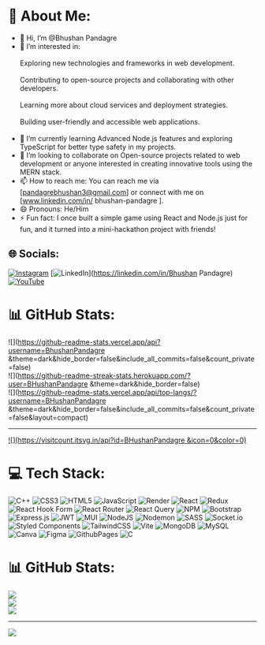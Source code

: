 # 💫 About Me:
- 👋 Hi, I’m @Bhushan Pandagre
- 👀 I’m interested in:<br><br>
      Exploring new technologies and frameworks in web development.<br><br>
      Contributing to open-source projects and collaborating with other developers.<br><br>
      Learning more about cloud services and deployment strategies.<br><br>
      Building user-friendly and accessible web applications.<br><br>
- 🌱 I’m currently learning Advanced Node.js features and exploring TypeScript for better type safety in my projects.
- 💞️ I’m looking to collaborate on Open-source projects related to web development or anyone interested in creating innovative tools using the MERN stack.
- 📫 How to reach me: You can reach me via [pandagrebhushan3@gmail.com] or connect with me on [www.linkedin.com/in/
bhushan-pandagre
].
- 😄 Pronouns: He/Him
- ⚡ Fun fact: I once built a simple game using React and Node.js just for fun, and it turned into a mini-hackathon project with friends!

<!---
BhushanPandagre/BhushanPandagre is a ✨ special ✨ repository because its `README.md` (this file) appears on your GitHub profile.
You can click the Preview link to take a look at your changes.
--->

## 🌐 Socials:
[![Instagram](https://img.shields.io/badge/Instagram-%23E4405F.svg?logo=Instagram&logoColor=white)](https://instagram.com/bhushanpandagre) [![LinkedIn](https://img.shields.io/badge/LinkedIn-%230077B5.svg?logo=linkedin&logoColor=white)](https://linkedin.com/in/Bhushan Pandagre) [![YouTube](https://img.shields.io/badge/YouTube-%23FF0000.svg?logo=YouTube&logoColor=white)](https://youtube.com/@@Osmfood143) 
# 📊 GitHub Stats:
![](https://github-readme-stats.vercel.app/api?username=BhushanPandagre &theme=dark&hide_border=false&include_all_commits=false&count_private=false)<br/>
![](https://github-readme-streak-stats.herokuapp.com/?user=BHushanPandagre &theme=dark&hide_border=false)<br/>
![](https://github-readme-stats.vercel.app/api/top-langs/?username=BHushanPandagre &theme=dark&hide_border=false&include_all_commits=false&count_private=false&layout=compact)

---
[![](https://visitcount.itsvg.in/api?id=BHushanPandagre &icon=0&color=0)](https://visitcount.itsvg.in)

<!-- Proudly created with GPRM ( https://gprm.itsvg.in ) -->







# 💻 Tech Stack:
![C++](https://img.shields.io/badge/c++-%2300599C.svg?style=for-the-badge&logo=c%2B%2B&logoColor=white) ![CSS3](https://img.shields.io/badge/css3-%231572B6.svg?style=for-the-badge&logo=css3&logoColor=white) ![HTML5](https://img.shields.io/badge/html5-%23E34F26.svg?style=for-the-badge&logo=html5&logoColor=white) ![JavaScript](https://img.shields.io/badge/javascript-%23323330.svg?style=for-the-badge&logo=javascript&logoColor=%23F7DF1E) ![Render](https://img.shields.io/badge/Render-%46E3B7.svg?style=for-the-badge&logo=render&logoColor=white) ![React](https://img.shields.io/badge/react-%2320232a.svg?style=for-the-badge&logo=react&logoColor=%2361DAFB) ![Redux](https://img.shields.io/badge/redux-%23593d88.svg?style=for-the-badge&logo=redux&logoColor=white) ![React Hook Form](https://img.shields.io/badge/React%20Hook%20Form-%23EC5990.svg?style=for-the-badge&logo=reacthookform&logoColor=white) ![React Router](https://img.shields.io/badge/React_Router-CA4245?style=for-the-badge&logo=react-router&logoColor=white) ![React Query](https://img.shields.io/badge/-React%20Query-FF4154?style=for-the-badge&logo=react%20query&logoColor=white) ![NPM](https://img.shields.io/badge/NPM-%23CB3837.svg?style=for-the-badge&logo=npm&logoColor=white) ![Bootstrap](https://img.shields.io/badge/bootstrap-%238511FA.svg?style=for-the-badge&logo=bootstrap&logoColor=white) ![Express.js](https://img.shields.io/badge/express.js-%23404d59.svg?style=for-the-badge&logo=express&logoColor=%2361DAFB) ![JWT](https://img.shields.io/badge/JWT-black?style=for-the-badge&logo=JSON%20web%20tokens) ![MUI](https://img.shields.io/badge/MUI-%230081CB.svg?style=for-the-badge&logo=mui&logoColor=white) ![NodeJS](https://img.shields.io/badge/node.js-6DA55F?style=for-the-badge&logo=node.js&logoColor=white) ![Nodemon](https://img.shields.io/badge/NODEMON-%23323330.svg?style=for-the-badge&logo=nodemon&logoColor=%BBDEAD) ![SASS](https://img.shields.io/badge/SASS-hotpink.svg?style=for-the-badge&logo=SASS&logoColor=white) ![Socket.io](https://img.shields.io/badge/Socket.io-black?style=for-the-badge&logo=socket.io&badgeColor=010101) ![Styled Components](https://img.shields.io/badge/styled--components-DB7093?style=for-the-badge&logo=styled-components&logoColor=white) ![TailwindCSS](https://img.shields.io/badge/tailwindcss-%2338B2AC.svg?style=for-the-badge&logo=tailwind-css&logoColor=white) ![Vite](https://img.shields.io/badge/vite-%23646CFF.svg?style=for-the-badge&logo=vite&logoColor=white) ![MongoDB](https://img.shields.io/badge/MongoDB-%234ea94b.svg?style=for-the-badge&logo=mongodb&logoColor=white) ![MySQL](https://img.shields.io/badge/mysql-4479A1.svg?style=for-the-badge&logo=mysql&logoColor=white) ![Canva](https://img.shields.io/badge/Canva-%2300C4CC.svg?style=for-the-badge&logo=Canva&logoColor=white) ![Figma](https://img.shields.io/badge/figma-%23F24E1E.svg?style=for-the-badge&logo=figma&logoColor=white) ![GithubPages](https://img.shields.io/badge/github%20pages-121013?style=for-the-badge&logo=github&logoColor=white) ![C](https://img.shields.io/badge/c-%2300599C.svg?style=for-the-badge&logo=c&logoColor=white)
# 📊 GitHub Stats:
![](https://github-readme-stats.vercel.app/api?username=BhushanPandagre&theme=radical&hide_border=false&include_all_commits=false&count_private=false)<br/>
![](https://github-readme-streak-stats.herokuapp.com/?user=BhushanPandagre&theme=radical&hide_border=false)<br/>
![](https://github-readme-stats.vercel.app/api/top-langs/?username=BhushanPandagre&theme=radical&hide_border=false&include_all_commits=false&count_private=false&layout=compact)

---
[![](https://visitcount.itsvg.in/api?id=Bhushanpandagre&label=Profile%20Views&pretty=false)](https://visitcount.itsvg.in)

<!-- Proudly created with GPRM ( https://gprm.itsvg.in ) -->
